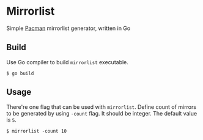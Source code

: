 # Mirrorlist
Simple [Pacman](https://wiki.archlinux.org/index.php/Pacman) mirrorlist generator, written in Go

## Build
Use Go compiler to build `mirrorlist` executable.
```
$ go build
```

## Usage
There're one flag that can be used with `mirrorlist`. Define count of mirrors to be generated by using `-count` flag. It should be integer. The default value is `5`.
```
$ mirrorlist -count 10
```
